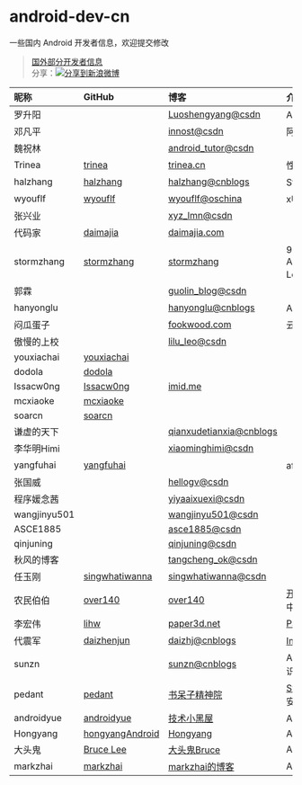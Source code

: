 android-dev-cn
==========
一些国内 Android 开发者信息，欢迎提交修改  
>[国外部分开发者信息](https://github.com/android-cn/android-dev-com)  
>分享：<a href="http://service.weibo.com/share/share.php?url=https%3A%2F%2Fgithub.com%2Fandroid-cn%2Fandroid-dev-cn&title=%E5%9B%BD%E5%86%85%E8%91%97%E5%90%8D+Android+%E5%BC%80%E5%8F%91%E8%80%85+Github+%E5%92%8C%E5%8D%9A%E5%AE%A2%E5%9C%B0%E5%9D%80%EF%BC%8C%E6%AC%A2%E8%BF%8E%E8%A1%A5%E5%85%85%E5%92%8C%E6%8E%A8%E8%8D%90+%40Trinea+&appkey=1657413438&searchPic=true" target="_blank" title="分享到新浪微博" style="width:100%"><img src="http://farm8.staticflickr.com/7342/13103239365_e5cd37fbac_o.png" title="分享到新浪微博"/></a>  

昵称 | GitHub | 博客 | 介绍
:------------- | :------------- | :------------- | :-------------
罗升阳 | | [Luoshengyang@csdn](http://blog.csdn.net/Luoshengyang) | Android 源码分析
邓凡平 | | [innost@csdn](http://blog.csdn.net/innost) | 阿拉神农
魏祝林 | | [android_tutor@csdn](http://blog.csdn.net/android_tutor) |
Trinea | [trinea ](https://github.com/trinea) | [trinea.cn](http://www.trinea.cn/) | 性能优化 开源项目
halzhang | [halzhang ](https://github.com/halzhang) | [halzhang@cnblogs](http://www.cnblogs.com/halzhang) | StartNews作者
wyouflf | [wyouflf ](https://github.com/wyouflf) | [wyouflf@oschina](http://my.oschina.net/u/1171837) | xUtils作者
张兴业 | | [xyz_lmn@csdn](http://blog.csdn.net/xyz_lmn) |
代码家 | [daimajia ](https://github.com/daimajia) | [daimajia.com](http://blog.daimajia.com/) |
stormzhang | [stormzhang ](https://github.com/stormzhang) | [stormzhang](http://stormzhang.github.io/) | 9Gag作者 AndroidDesign Love开源
郭霖 | | [guolin_blog@csdn](http://blog.csdn.net/guolin_blog) |
hanyonglu | | [hanyonglu@cnblogs](http://www.cnblogs.com/hanyonglu) | Android动画与推送
闷瓜蛋子 | | [fookwood.com](http://www.fookwood.com)  | 云OS开发
傲慢的上校 | | [lilu_leo@csdn](http://blog.csdn.net/lilu_leo) |  
youxiachai | [youxiachai ](https://github.com/youxiachai) | |
dodola | [dodola ](https://github.com/dodola) | |
Issacw0ng | [Issacw0ng ](https://github.com/Issacw0ng) | [imid.me](http://imid.me) |
mcxiaoke | [mcxiaoke ](https://github.com/mcxiaoke) | |
soarcn | [soarcn ](https://github.com/soarcn) | |
谦虚的天下 | | [qianxudetianxia@cnblogs](http://www.cnblogs.com/qianxudetianxia) |
李华明Himi | | [xiaominghimi@csdn](http://blog.csdn.net/xiaominghimi) |
yangfuhai | [yangfuhai ](https://github.com/yangfuhai) | | afinal 作者
张国威 | | [hellogv@csdn](http://blog.csdn.net/hellogv) |  
程序媛念茜 | | [yiyaaixuexi@csdn](http://blog.csdn.net/yiyaaixuexi) |  
wangjinyu501 | | [wangjinyu501@csdn](http://blog.csdn.net/wangjinyu501) |  
ASCE1885 | | [asce1885@csdn](http://blog.csdn.net/asce1885) |
qinjuning | | [qinjuning@csdn](http://blog.csdn.net/qinjuning) |   
秋风的博客 | | [tangcheng_ok@csdn](http://blog.csdn.net/tangcheng_ok) |
任玉刚 | [singwhatiwanna ](https://github.com/singwhatiwanna) | [singwhatiwanna@csdn](http://blog.csdn.net/singwhatiwanna) |
农民伯伯 | [over140 ](https://github.com/over140) | [over140](http://over140.cnblogs.com) | [开源播放器](https://github.com/over140/OPlayer) Android 中文 api
李宏伟 | [lihw ](https://github.com/lihw) | [paper3d.net](http://www.paper3d.net) | [Paper3D](https://github.com/lihw/FutureInterface)
代震军 | [daizhenjun ](https://github.com/daizhenjun) | [daizhj@cnblogs](http://www.cnblogs.com/daizhj) | [ImageFilter库](https://github.com/daizhenjun/ImageFilterForAndroid)
sunzn | | [sunzn@cnblogs](http://www.cnblogs.com/sunzn) | Android 基础开发知识
pedant | [pedant ](https://github.com/pedant) | [书呆子精神院](http://pedant.cn/) | [SweetAlertDialog](https://github.com/pedant/sweet-alert-dialog)、安全与逆向
androidyue | [androidyue](https://github.com/androidyue) | [技术小黑屋](http://droidyue.com/) | Android，Java研究
Hongyang | [hongyangAndroid](https://github.com/hongyangAndroid)| [Hongyang](http://blog.csdn.net/lmj623565791)| Android
大头鬼 | [Bruce Lee](https://github.com/lzyzsd)| [大头鬼Bruce](http://blog.csdn.net/lzyzsd/)| Android, RxJava
markzhai | [markzhai](https://github.com/markzhai)| [markzhai的博客](http://blog.zhaiyifan.cn/)| Android

